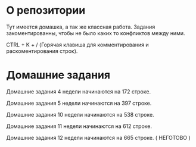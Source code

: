 # О репозитории
Тут имеется домашка, а так же классная работа.
Задания закоментированны, чтобы не было каких то конфликтов между ними.

CTRL + K + / (Горячая клавиша для комментирования и раскоментирования строк).
# Домашние задания
Домашние задания 4 недели начинаются на 172 строке.

Домашние задания 5 недели начинаются на 397 строке.

Домашние задания 10 недели начинаются на 538 строке.

Домашние задания 11 недели начинаются на 612 строке.

Домашние задания 12 недели начинаются на 665 строке. ( НЕГОТОВО )
